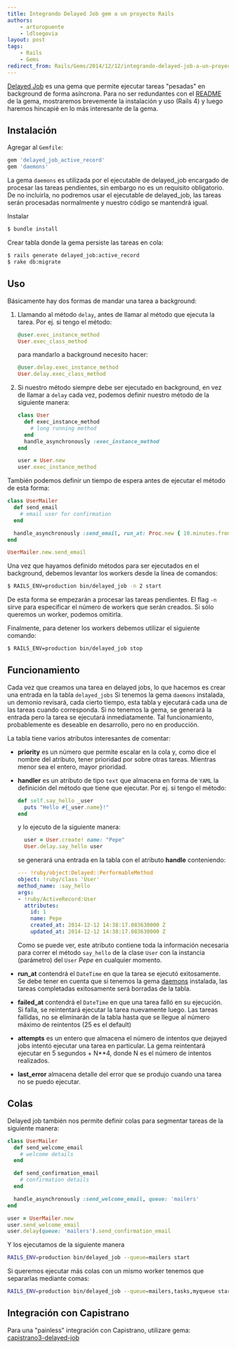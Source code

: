 ```yaml
---
title: Integrando Delayed Job gem a un proyecto Rails
authors:
    - arturopuente
    - ldlsegovia
layout: post
tags:
    - Rails
    - Gems
redirect_from: Rails/Gems/2014/12/12/integrando-delayed-job-a-un-proyecto-rails.html
---
```


[Delayed Job](https://github.com/collectiveidea/delayed_job) es una gema que permite ejecutar tareas "pesadas" en background de forma asíncrona. Para no ser redundantes con el [README](https://github.com/collectiveidea/delayed_job/blob/master/README.md) de la gema, mostraremos brevemente la instalación y uso (Rails 4) y luego haremos hincapié en lo más interesante de la gema.

## Instalación

Agregar al `Gemfile`:

```ruby
gem 'delayed_job_active_record'
gem 'daemons'
```

La gema `daemons` es utilizada por el ejecutable de delayed_job encargado de procesar las tareas pendientes, sin embargo no es un requisito obligatorio. De no incluirla, no podremos usar el ejecutable de delayed_job, las tareas serán procesadas normalmente y nuestro código se mantendrá igual.

Instalar

```bash
$ bundle install
```

Crear tabla donde la gema persiste las tareas en cola:

```bash
$ rails generate delayed_job:active_record
$ rake db:migrate
```

## Uso

Básicamente hay dos formas de mandar una tarea a background:

1. Llamando al método `delay`, antes de llamar al método que ejecuta la tarea. Por ej. si tengo el método:

    ```ruby
    @user.exec_instance_method
    User.exec_class_method
    ```

    para mandarlo a background necesito hacer:


    ```ruby
    @user.delay.exec_instance_method
    User.delay.exec_class_method
    ```

2. Si nuestro método siempre debe ser ejecutado en background, en vez de llamar a `delay` cada vez, podemos definir nuestro método de la siguiente manera:

    ```ruby
    class User
      def exec_instance_method
        # long running method
      end
      handle_asynchronously :exec_instance_method
    end

    user = User.new
    user.exec_instance_method
    ```

También podemos definir un tiempo de espera antes de ejecutar el método de esta forma:

```ruby
class UserMailer
  def send_email
    # email user for confirmation
  end

  handle_asynchronously :send_email, run_at: Proc.new { 10.minutes.from_now }
end

UserMailer.new.send_email
```

Una vez que hayamos definido métodos para ser ejecutados en el background, debemos levantar los workers desde la línea de comandos:

```bash
$ RAILS_ENV=production bin/delayed_job -n 2 start
```

De esta forma se empezarán a procesar las tareas pendientes. El flag `-n` sirve para especificar el número de workers que serán creados. Si sólo queremos un worker, podemos omitirla.

Finalmente, para detener los workers debemos utilizar el siguiente comando:

```bash
$ RAILS_ENV=production bin/delayed_job stop
```

## Funcionamiento

Cada vez que creamos una tarea en delayed jobs, lo que hacemos es crear una entrada en la tabla `delayed_jobs`
Si tenemos la gema `daemons` instalada, un demonio revisará, cada cierto tiempo, esta tabla y ejecutará cada una de las tareas cuando corresponda. Si no tenemos la gema, se generará la entrada pero la tarea se ejecutará inmediatamente. Tal funcionamiento, probablemente es deseable en desarrollo, pero no en producción.

La tabla tiene varios atributos interesantes de comentar:

- **priority** es un número que permite escalar en la cola y, como dice el nombre del atributo, tener prioridad por sobre otras tareas. Mientras menor sea el entero, mayor prioridad.

- **handler** es un atributo de tipo `text` que almacena en forma de `YAML` la definición del método que tiene que ejecutar. Por ej. si tengo el método:

    ```ruby
    def self.say_hello _user
      puts "Hello #{_user.name}!"
    end
    ```

    y lo ejecuto de la siguiente manera:

    ```ruby
      user = User.create! name: "Pepe"
      User.delay.say_hello user
    ```

    se generará una entrada en la tabla con el atributo **handle** conteniendo:

    ```yaml
    --- !ruby/object:Delayed::PerformableMethod
    object: !ruby/class 'User'
    method_name: :say_hello
    args:
    - !ruby/ActiveRecord:User
      attributes:
        id: 1
        name: Pepe
        created_at: 2014-12-12 14:38:17.083630000 Z
        updated_at: 2014-12-12 14:38:17.083630000 Z

    ```
    Como se puede ver, este atributo contiene toda la información necesaria para correr el método `say_hello` de la clase `User` con la instancia (parámetro) del `User` *Pepe* en cualquier momento.

- **run_at** contendrá el `DateTime` en que la tarea se ejecutó exitosamente. Se debe tener en cuenta que si tenemos la gema [daemons](https://github.com/ghazel/daemons) instalada, las tareas completadas exitosamente será borradas de la tabla.

- **failed_at** contendrá  el `DateTime` en que una tarea falló en su ejecución. Si falla, se reintentará ejecutar la tarea nuevamente luego. Las tareas fallidas, no se eliminarán de la tabla hasta que se llegue al número máximo de reintentos (25 es el default)

- **attempts** es un entero que almacena el número de intentos que dejayed jobs intentó ejecutar una tarea en particular. La gema reintentará ejecutar en 5 segundos + N**4, donde N es el número de intentos realizados.

- **last_error** almacena detalle del error que se produjo cuando una tarea no se puedo ejecutar.

## Colas

Delayed job también nos permite definir colas para segmentar tareas de la siguiente manera:

```ruby
class UserMailer
  def send_welcome_email
    # welcome details
  end

  def send_confirmation_email
    # confirmation details
  end

  handle_asynchronously :send_welcome_email, queue: 'mailers'
end

user = UserMailer.new
user.send_welcome_email
user.delay(queue: 'mailers').send_confirmation_email
```

Y los ejecutamos de la siguiente manera

```bash
RAILS_ENV=production bin/delayed_job --queue=mailers start
```

Si queremos ejecutar más colas con un mismo worker tenemos que separarlas mediante comas:

```bash
RAILS_ENV=production bin/delayed_job --queue=mailers,tasks,myqueue start
```

## Integración con Capistrano

Para una "painless" integración con Capistrano, utilizare  gema: [capistrano3-delayed-job](https://github.com/platanus/capistrano3-delayed-job)

